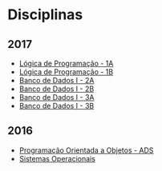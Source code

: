 # Disciplinas

<!--You can use the [editor on GitHub](https://github.com/julianofischer/disciplinas/edit/master/index.md) to maintain and preview the content for your website in Markdown files.t
Whenever you commit to this repository, GitHub Pages will run [Jekyll](https://jekyllrb.com/) to rebuild the pages in your site, from the content in your Markdown files.-->

## 2017
 - [Lógica de Programação - 1A](http://julianofischer.github.io/logica_1A_2017/)
 - [Lógica de Programação - 1B](http://julianofischer.github.io/logica_1B_2017/)
 - [Banco de Dados I - 2A](http://julianofischer.github.io/bd_2A_2017/)
 - [Banco de Dados I - 2B](http://julianofischer.github.io/bd_2B_2017/)
 - [Banco de Dados I - 3A](http://julianofischer.github.io/bd_3A_2017/)
 - [Banco de Dados I - 3B](http://julianofischer.github.io/bd_3B_2017/)
 
## 2016
 - [Programação Orientada a Objetos  - ADS](http://julianofischer.github.io/poo/)
 - [Sistemas Operacionais](http://julianofischer.github.io/sistemas-operacionais/)

<!--
```markdown
Syntax highlighted code block

# Header 1
## Header 2
### Header 3

- Bulleted
- List

1. Numbered
2. List

**Bold** and _Italic_ and `Code` text

[Link](url) and ![Image](src)
```

For more details see [GitHub Flavored Markdown](https://guides.github.com/features/mastering-markdown/).

### Jekyll Themes

Your Pages site will use the layout and styles from the Jekyll theme you have selected in your [repository settings](https://github.com/julianofischer/disciplinas/settings). The name of this theme is saved in the Jekyll `_config.yml` configuration file.

### Support or Contact

Having trouble with Pages? Check out our [documentation](https://help.github.com/categories/github-pages-basics/) or [contact support](https://github.com/contact) and we’ll help you sort it out. -->
